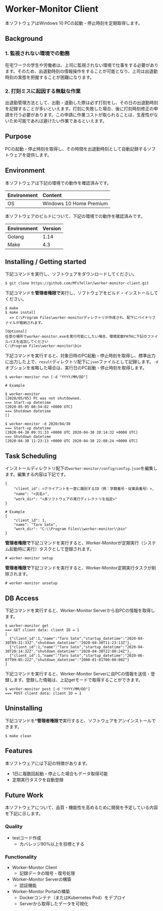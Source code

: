 # Worker-Monitor Client

本ソフトウェアはWindows 10 PCの起動・停止時刻を定期取得します。

## Background

### 1. 監視されない環境での勤務

在宅ワークの学生や労働者は、上司に監視されない環境で仕事をする必要があります。そのため、出退勤時刻の情報操作をすることが可能となり、上司は出退勤時刻の実態を把握することが困難になります。

### 2. 打刻ミスに起因する無駄な作業

出退勤管理方法として、出勤・退勤した際は必ず打刻をし、その日の出退勤時刻を記録することが多いといえます。打刻に失敗した場合、後に打刻時刻修正の申請を行う必要があります。この申請に作業コストが取られることは、生産性がないため可能であれば避けたい作業であるといえます。

## Purpose

PCの起動・停止時刻を取得し、その時間を出退勤時刻として自動記録するソフトウェアを提供します。

## Environment

本ソフトウェアは下記の環境での動作を確認済みです。

|Environment|Content|
|:--        |:--    |
|OS         |Windows 10 Home Premium|

本ソフトウェアのビルドについて、下記の環境での動作を確認済みです。

|Environment|Version|
|:--        |:--    |
|Golang     |1.14   |
|Make       |4.3    |

## Installing / Getting started

下記コマンドを実行し、ソフトウェアをダウンロードしてください。

~~~
$ git clone https://github.com/MfsTeller/worker-monitor-client.git
~~~

下記コマンドを**管理者権限で**実行し、ソフトウェアをビルド・インストールしてください。

~~~
$ make
$ make install
  => C:\Program Files\worker-monitorディレクトリが作成され、配下にバイナリファイルが格納されます。

[Optional]
任意の場所でworker-monitor.exeを実行可能にしたい場合、環境変数PATHに下記のファイルパスを追加してください
C:\Program Files\worker-monitor\bin
~~~

下記コマンドを実行すると、対象日時のPC起動・停止時刻を取得し、標準出力に出力した上で、`result`ディレクトリ配下に`json`ファイルとして記録します。`-d`オプションを省略した場合は、実行日のPC起動・停止時刻を取得します。

~~~
$ worker-monitor run [-d "YYYY/MM/DD"]
~~~

~~~
# Example

$ worker-monitor
[2020/05/05] PC was not shutdowned.
=== Start-up datetime
[2020-05-05 08:54:02 +0000 UTC]
=== Shutdown datetime
[] 

$ worker-monitor -d 2020/04/30
=== Start-up datetime
[2020-04-30 09:31:33 +0000 UTC 2020-04-30 20:14:32 +0000 UTC]
=== Shutdown datetime
[2020-04-30 11:23:13 +0000 UTC 2020-04-30 22:08:24 +0000 UTC]
~~~

## Task Scheduling

インストールディレクトリ配下の`worker-monitor/config/config.json`を編集します。編集する内容は下記です。

~~~
{
    "client_id": <クライアントを一意に識別するID（例：学籍番号・従業員番号）>,
    "name": "<氏名>",
    "work_dir": "<本ソフトウェアの実行ディレクトリを指定>"
}
~~~

~~~
# Example
{
    "client_id": 1,
    "name": "Taro Sato",
    "work_dir": "C:\\Program Files\\worker-monitor\\bin"
}
~~~

**管理者権限で**下記コマンドを実行すると、Worker-Monitorが定期実行（システム起動時に実行）タスクとして登録されます。

~~~
# worker-monitor setup
~~~

**管理者権限で**下記コマンドを実行すると、Worker-Monitor定期実行タスクが削除されます。

~~~
# worker-monitor unsetup
~~~

## DB Access

下記コマンドを実行すると、Worker-Monitor Serverから自PCの情報を取得します。

~~~
$ worker-monitor get
=== GET client data: client ID = 1
[
  {"client_id":1,"name":"Taro Sato","startup_datetime":"2020-04-30T09:31:33Z","shutdown_datetime":"2020-04-30T11:23:13Z"},
  {"client_id":1,"name":"Taro Sato","startup_datetime":"2020-04-30T20:14:32Z","shutdown_datetime":"2020-04-30T22:08:24Z"},
  {"client_id":1,"name":"Taro Sato","startup_datetime":"2020-06-07T09:05:22Z","shutdown_datetime":"2000-01-01T00:00:00Z"}
]
~~~

下記コマンドを実行すると、Worker-Monitor Serverに自PCの情報を送信・登録します。登録した情報は、上記getモードで取得することができます。

~~~
$ worker-monitor post [-d "YYYY/MM/DD"]
=== POST client data: client ID = 1
~~~

## Uninstalling

下記コマンドを***管理者権限で**実行すると、ソフトウェアをアンインストールできます。

~~~
$ make clean
~~~

## Features

本ソフトウェアには下記の特徴があります。

- 1日に複数回起動・停止した場合もデータ取得可能
- 定期実行タスクを自動登録

## Future Work

本ソフトウェアについて、品質・機能性を高めるために開発を予定している内容を下記に示します。

### Quality
- testコード作成
  - カバレッジ90%以上を目標とする

### Functionality

- Worker-Monitor Client
  - 記録データの暗号・復号処理
- Worker-Monitor Serverの構築
  - 認証機能
- Worker-Monitor Portalの構築
  - Dockerコンテナ（またはKubernetes Pod）をデプロイ
  - Serverから取得したデータを可視化
